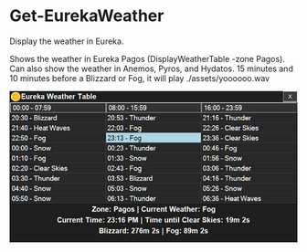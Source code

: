# Get-EurekaWeather
Display the weather in Eureka.

Shows the weather in Eureka Pagos (DisplayWeatherTable -zone Pagos). Can also show the weather in Anemos, Pyros, and Hydatos.
15 minutes and 10 minutes before a Blizzard or Fog, it will play ./assets/yoooooo.wav

![screenshot of output](/DisplayEurekaWeather.jpg)
